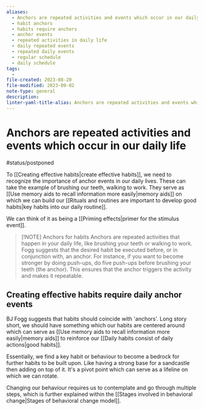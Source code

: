 ```yaml
---
aliases:
  - Anchors are repeated activities and events which occur in our daily life
  - habit anchors
  - habits require anchors
  - anchor events
  - repeated activities in daily life
  - daily repeated events
  - repeated daily events
  - regular schedule
  - daily schedule
tags:
  - 
file-created: 2023-08-20
file-modified: 2023-09-02
note-type: general
description: 
linter-yaml-title-alias: Anchors are repeated activities and events which occur in our daily life
---
```


# Anchors are repeated activities and events which occur in our daily life

#status/postponed

To [[Creating effective habits|create effective habits]], we need to recognize the importance of anchor events in our daily lives. These can take the example of brushing our teeth, walking to work. They serve as [[Use memory aids to recall information more easily|memory aids]] on which we can build our [[Rituals and routines are important to develop good habits|key habits into our daily routine]].

We can think of it as being a [[Priming effects|primer for the stimulus event]].

> [!NOTE] Anchors for habits
> Anchors are repeated activities that happen in your daily life, like brushing your teeth or walking to work. Fogg suggests that the desired habit be executed before, or in conjunction with, an anchor. For instance, if you want to become stronger by doing push-ups, do five push-ups before brushing your teeth (the anchor). This ensures that the anchor triggers the activity and makes it repeatable.

## Creating effective habits require daily anchor events

BJ Fogg suggests that habits should coincide with 'anchors'. Long story short, we should have something which our habits are centered around which can serve as [[Use memory aids to recall information more easily|memory aids]] to reinforce our [[Daily habits consist of daily actions|good habits]].

Essentially, we find a key habit or behaviour to become a bedrock for further habits to be built upon. Like having a strong base for a sandcastle then adding on top of it. It's a pivot point which can serve as a lifeline on which we can rotate.

Changing our behaviour requires us to contemplate and go through multiple steps, which is further explained within the [[Stages involved in behavioral change|Stages of behavioral change model]].

